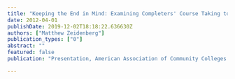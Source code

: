 ```yaml
---
title: "Keeping the End in Mind: Examining Completers' Course Taking to Improve Advising and Program Design"
date: 2012-04-01
publishDate: 2019-12-02T18:18:22.636630Z
authors: ["Matthew Zeidenberg"]
publication_types: ["0"]
abstract: ""
featured: false
publication: "Presentation, American Association of Community Colleges Annual Conference"

---
```



